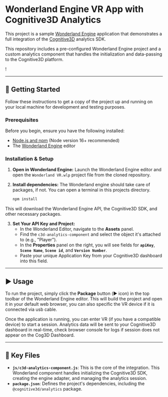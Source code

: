 # Wonderland Engine VR App with Cognitive3D Analytics

This project is a sample [Wonderland Engine](https://wonderlandengine.com/) application that demonstrates a full integration of the [Cognitive3D](https://cognitive3d.com/) analytics SDK. 

This repository includes a pre-configured Wonderland Engine project and a custom analytics component that handles the initialization and data-passing to the Cognitive3D platform.

!


---

## 🚀 Getting Started

Follow these instructions to get a copy of the project up and running on your local machine for development and testing purposes.

### Prerequisites

Before you begin, ensure you have the following installed:
* [Node.js and npm](https://nodejs.org/en/) (Node version 16+ recommended)
* The [Wonderland Engine](https://wonderlandengine.com/downloads) editor

### Installation & Setup

1.  **Open in Wonderland Engine:**
    Launch the Wonderland Engine editor and open the `Wonderland VR.wlp` project file from the cloned repository.

2.  **Install dependencies:**
    The Wonderland engine should take care of packages, if not. You can open a terminal in this projects directory.
    ```sh
    npm install
    ```
 This will download the Wonderland Engine API, the Cognitive3D SDK, and other necessary packages.

3.  **Set Your API Key and Project:**
    * In the Wonderland Editor, navigate to the **Assets** panel.
    * Find the `c3d-analytics-component` and select the object it's attached to (e.g., "Player").
    * In the **Properties** panel on the right, you will see fields for **`apiKey`**, **`Scene Name`**, **`Scene id`**, and **`Version Number`**.
    * Paste your unique Application Key from your Cognitive3D dashboard into this field.

---

## ▶️ Usage

To run the project, simply click the **Package** button (▶️ icon) in the top toolbar of the Wonderland Engine editor. This will build the project and open it in your default web browser, you can also specific the VR device if it is connected via usb cable.

Once the application is running, you can enter VR (if you have a compatible device) to start a session. Analytics data will be sent to your Cognitive3D dashboard in real-time, check browser console for logs if session does not appear on the Cog3D Dashboard.

---

## 📂 Key Files

* **`js/c3d-analytics-component.js`**: This is the core of the integration. This Wonderland component handles initializing the Cognitive3D SDK, creating the engine adapter, and managing the analytics session.
* **`package.json`**: Defines the project's dependencies, including the `@cognitive3d/analytics` package.
